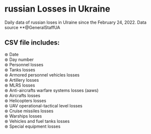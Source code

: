 # russian Losses in Ukraine
 Daily data of russian loses in Ulraine since the February 24, 2022. Data source **@GeneralStaffUA

## CSV file includes:
⊛ Date\
⊛ Day number\
⊛ Personnel	losses\
⊛ Tanks losses\
⊛ Armored personnel vehicles	losses\
⊛ Artillery	losses\
⊛ MLRS	losses\
⊛ Anti-aircrafts warfare systems	losses (aaws)\
⊛ Aircrafts	losses\
⊛ Helicopters	losses \
⊛ UAV operational-tactical level	losses\
⊛ Cruise missiles	losses\
⊛ Warships	losses\
⊛ Vehicles and fuel tanks	losses\
⊛ Special equipment losses
